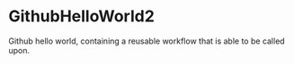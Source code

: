 # GithubHelloWorld2

Github hello world, containing a reusable workflow that is able to be called upon. 
